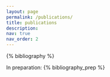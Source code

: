 ```yaml
---
layout: page
permalink: /publications/
title: publications
description:
nav: true
nav_order: 2
---
```


<!-- _pages/publications.md -->

<!-- Bibsearch Feature -->


<!-- {% include bib_search.liquid %} -->

<div class="publications">

{% bibliography %}

In preparation:
{% bibliography_prep %}

</div>
